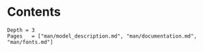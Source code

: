 # Contents

```@contents
Depth = 3
Pages   = ["man/model_description.md", "man/documentation.md", "man/fonts.md"]
```